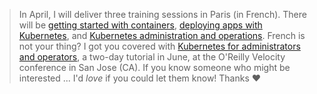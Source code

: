 > In April, I will deliver three training sessions in Paris (in French).
> There will be [getting started with containers](https://enix.io/fr/services/formation/bien-demarrer-avec-les-conteneurs/),
> [deploying apps with Kubernetes](https://enix.io/fr/services/formation/deployer-ses-applications-avec-kubernetes/), and
> [Kubernetes administration and operations](https://enix.io/fr/services/formation/operer-et-administrer-kubernetes/).
> French is not your thing? I got you covered with
> [Kubernetes for administrators and operators](https://conferences.oreilly.com/velocity/vl-ca/public/schedule/detail/75313), a two-day tutorial
> in June, at the O'Reilly Velocity conference in San Jose (CA).
> If you know someone who might be
> interested ... I'd *love* if you could let them know! Thanks ♥